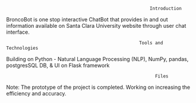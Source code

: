                                                           Introduction
BroncoBot is one stop interactive ChatBot that provides in and out information available on Santa Clara University website through user chat interface.

                                                      Tools and Technologies 
Building on Python - Natural Language Processing (NLP), NumPy, pandas, postgresSQL DB, & UI on Flask framework

                                                            Files
                                                            

Note: The prototype of the project is completed. Working on increasing the efficiency and accuracy.
